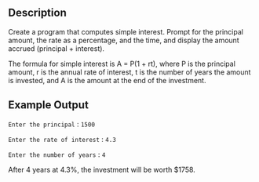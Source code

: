 ## Description

Create a program that computes simple interest. Prompt for
the principal amount, the rate as a percentage, and the time,
and display the amount accrued (principal + interest).

The formula for simple interest is A = P(1 + rt), where P is
the principal amount, r is the annual rate of interest, t is the
number of years the amount is invested, and A is the amount
at the end of the investment.

## Example Output

`Enter the principal` : `1500`

`Enter the rate of interest` : `4.3`

`Enter the number of years` : `4`

After 4 years at 4.3%, the investment will
be worth $1758.